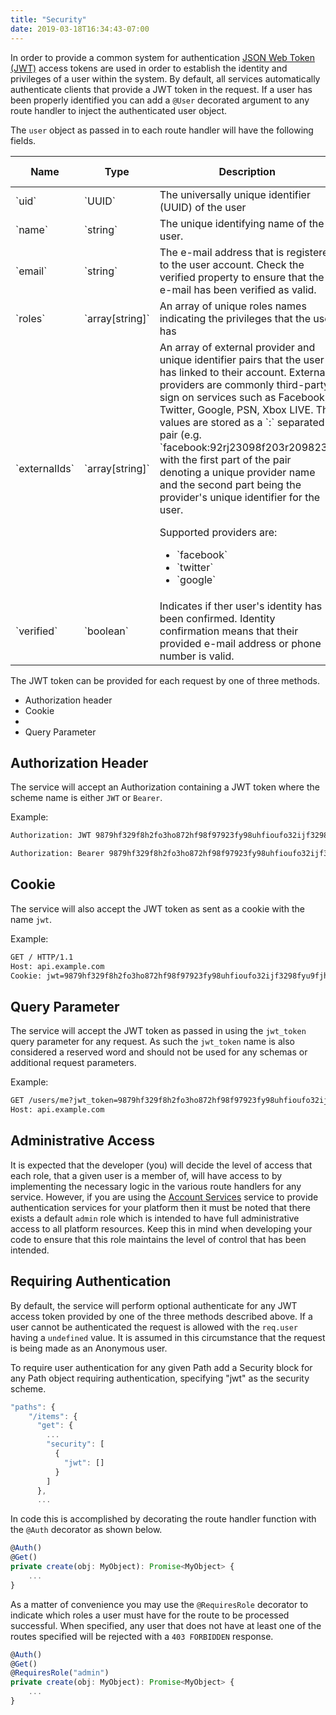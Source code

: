 ```yaml
---
title: "Security"
date: 2019-03-18T16:34:43-07:00
---
```


In order to provide a common system for authentication [JSON Web Token (JWT)](http://jwt.io) access tokens are used in order to establish the identity and privileges of a user within the system. By default, all services automatically authenticate clients that provide a JWT token in the request. If a user has been properly identified you can add a `@User` decorated argument to any route handler to inject the authenticated user object.

The `user` object as passed in to each route handler will have the following fields.

<table>
    <thead>
        <tr>
            <th>Name</th>
            <th>Type</th>
            <th>Description</th>
            <th>Default Value</th>
            <th>Required</th>
        </tr>
    </thead>
    <tbody>
        <tr>
            <td>`uid`</td>
            <td>`UUID`</td>
            <td>The universally unique identifier (UUID) of the user</td>
            <td></td>
            <td>Yes</td>
        </tr>
        <tr>
            <td>`name`</td>
            <td>`string`</td>
            <td>The unique identifying name of the user.</td>
            <td></td>
            <td>No</td>
        </tr>
        <tr>
            <td>`email`</td>
            <td>`string`</td>
            <td>The e-mail address that is registered to the user account. Check the verified property to ensure that the e-mail has been verified as valid.</td>
            <td></td>
            <td>No</td>
        </tr>
        <tr>
            <td>`roles`</td>
            <td>`array[string]`</td>
            <td>An array of unique roles names indicating the privileges that the user has</td>
            <td>`[]`</td>
            <td>Yes</td>
        </tr>
        <tr>
            <td>`externalIds`</td>
            <td>`array[string]`</td>
            <td>An array of external provider and unique identifier pairs that the user has linked to their account. External providers are commonly third-party sign on services such as Facebook, Twitter, Google, PSN, Xbox LIVE. The values are stored as a `:` separated pair (e.g. `facebook:92rj23098f203r209823`) with the first part of the pair denoting a unique provider name and the second part being the provider's unique identifier for the user. <p>Supported providers are:</p><ul><li>`facebook`</li><li>`twitter`</li><li>`google`</li></ul></td>
            <td>No</td>
        </tr>
        <tr>
            <td>`verified`</td>
            <td>`boolean`</td>
            <td>Indicates if ther user's identity has been confirmed. Identity confirmation means that their provided e-mail address or phone number is valid.</td>
            <td>`false`</td>
            <td>Yes</td>
        </tr>
    </tbody>
</table>

The JWT token can be provided for each request by one of three methods.

<ul>
    <li>Authorization header</li>
    <li>Cookie<li>
    <li>Query Parameter</li>
</ul>

## Authorization Header

The service will accept an Authorization containing a JWT token where the scheme name is either `JWT` or `Bearer`.

Example:

```txt
Authorization: JWT 9879hf329f8h2fo3ho872hf98f97923fy98uhfioufo32ijf3298fyu9fjh2983hj3289fj32893j2f9jf2f8
```

```txt
Authorization: Bearer 9879hf329f8h2fo3ho872hf98f97923fy98uhfioufo32ijf3298fyu9fjh2983hj3289fj32893j2f9jf2f8
```

## Cookie

The service will also accept the JWT token as sent as a cookie with the name `jwt`.

Example:

```txt
GET / HTTP/1.1
Host: api.example.com
Cookie: jwt=9879hf329f8h2fo3ho872hf98f97923fy98uhfioufo32ijf3298fyu9fjh2983hj3289fj32893j2f9jf2f8
```

## Query Parameter

The service will accept the JWT token as passed in using the `jwt_token` query parameter for any request. As such the `jwt_token` name is also considered a reserved word and should not be used for any schemas or additional request parameters.

Example:

```txt
GET /users/me?jwt_token=9879hf329f8h2fo3ho872hf98f97923fy98uhfioufo32ijf3298fyu9fjh2983hj3289fj32893j2f9jf2f8
Host: api.example.com
```

## Administrative Access

It is expected that the developer (you) will decide the level of access that each role, that a given user is a member of, will have access to by implementing the necessary logic in the various route handlers for any service. However, if you are using the [Account Services](docs/account_services) service to provide authentication services for your platform then it must be noted that there exists a default `admin` role which is intended to have full administrative access to all platform resources. Keep this in mind when developing your code to ensure that this role maintains the level of control that has been intended.

## Requiring Authentication

By default, the service will perform optional authenticate for any JWT access token provided by one of the three methods described above. If a user cannot be authenticated the request is allowed with the `req.user` having a `undefined` value. It is assumed in this circumstance that the request is being made as an Anonymous user.

To require user authentication for any given Path add a Security block for any Path object requiring authentication, specifying "jwt" as the security scheme.

```javascript
"paths": {
    "/items": {
      "get": {
        ...
        "security": [
          {
            "jwt": []
          }
        ]
      },
      ...
```

In code this is accomplished by decorating the route handler function with the `@Auth` decorator as shown below.

```javascript
@Auth()
@Get()
private create(obj: MyObject): Promise<MyObject> {
    ...
}
```

As a matter of convenience you may use the `@RequiresRole` decorator to indicate which roles a user must have for the route to be processed successful. When specified, any user that does not have at least one of the routes specified will be rejected with a `403 FORBIDDEN` response.

```javascript
@Auth()
@Get()
@RequiresRole("admin")
private create(obj: MyObject): Promise<MyObject> {
    ...
}
```

